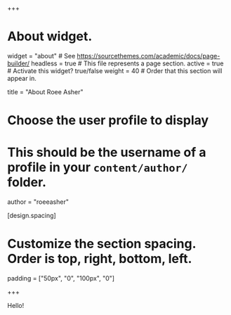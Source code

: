 +++
# About widget.
widget = "about"  # See https://sourcethemes.com/academic/docs/page-builder/
headless = true  # This file represents a page section.
active = true  # Activate this widget? true/false
weight = 40  # Order that this section will appear in.

title = "About Roee Asher"

# Choose the user profile to display
# This should be the username of a profile in your `content/author/` folder.
author = "roeeasher"

[design.spacing]
  # Customize the section spacing. Order is top, right, bottom, left.
  padding = ["50px", "0", "100px", "0"]

+++

Hello!